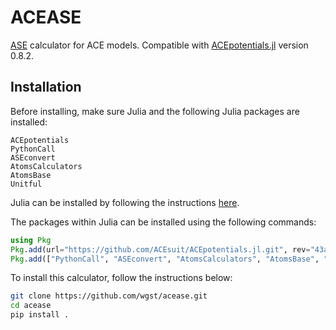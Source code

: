 # ACEASE

[ASE](https://wiki.fysik.dtu.dk/ase/) calculator for ACE models. Compatible with [ACEpotentials.jl](https://github.com/ACEsuit/ACEpotentials.jl) version 0.8.2.

## Installation

Before installing, make sure Julia and the following Julia packages are installed:
```
ACEpotentials
PythonCall
ASEconvert
AtomsCalculators
AtomsBase
Unitful
```
Julia can be installed by following the instructions [here](https://julialang.org/downloads/platform/).

The packages within Julia can be installed using the following commands:
```julia
using Pkg
Pkg.add(url="https://github.com/ACEsuit/ACEpotentials.jl.git", rev="43ae686")
Pkg.add(["PythonCall", "ASEconvert", "AtomsCalculators", "AtomsBase", "Unitful"])
```


To install this calculator, follow the instructions below:
```sh
git clone https://github.com/wgst/acease.git
cd acease
pip install .
```
